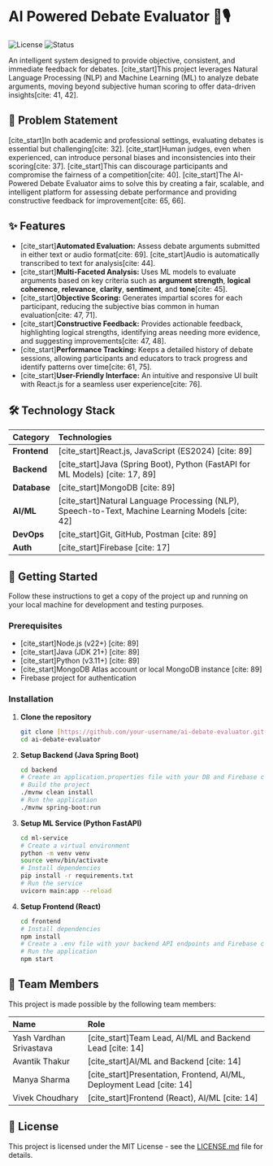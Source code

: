 # AI Powered Debate Evaluator 🤖🎙️

![License](https://img.shields.io/badge/license-MIT-blue.svg)
![Status](https://img.shields.io/badge/status-in%20development-orange.svg)

An intelligent system designed to provide objective, consistent, and immediate feedback for debates. [cite_start]This project leverages Natural Language Processing (NLP) and Machine Learning (ML) to analyze debate arguments, moving beyond subjective human scoring to offer data-driven insights[cite: 41, 42].

## 🎯 Problem Statement

[cite_start]In both academic and professional settings, evaluating debates is essential but challenging[cite: 32]. [cite_start]Human judges, even when experienced, can introduce personal biases and inconsistencies into their scoring[cite: 37]. [cite_start]This can discourage participants and compromise the fairness of a competition[cite: 40]. [cite_start]The AI-Powered Debate Evaluator aims to solve this by creating a fair, scalable, and intelligent platform for assessing debate performance and providing constructive feedback for improvement[cite: 65, 66].

## ✨ Features

* [cite_start]**Automated Evaluation:** Assess debate arguments submitted in either text or audio format[cite: 69]. [cite_start]Audio is automatically transcribed to text for analysis[cite: 44].
* [cite_start]**Multi-Faceted Analysis:** Uses ML models to evaluate arguments based on key criteria such as **argument strength**, **logical coherence**, **relevance**, **clarity**, **sentiment**, and **tone**[cite: 45].
* [cite_start]**Objective Scoring:** Generates impartial scores for each participant, reducing the subjective bias common in human evaluation[cite: 47, 71].
* [cite_start]**Constructive Feedback:** Provides actionable feedback, highlighting logical strengths, identifying areas needing more evidence, and suggesting improvements[cite: 47, 48].
* [cite_start]**Performance Tracking:** Keeps a detailed history of debate sessions, allowing participants and educators to track progress and identify patterns over time[cite: 61, 75].
* [cite_start]**User-Friendly Interface:** An intuitive and responsive UI built with React.js for a seamless user experience[cite: 76].

## 🛠️ Technology Stack

| Category      | Technologies                                                                          |
| :------------ | :------------------------------------------------------------------------------------ |
| **Frontend** | [cite_start]React.js, JavaScript (ES2024) [cite: 89]                                               |
| **Backend** | [cite_start]Java (Spring Boot), Python (FastAPI for ML Models) [cite: 17, 89]                       |
| **Database** | [cite_start]MongoDB [cite: 89]                                                                    |
| **AI/ML** | [cite_start]Natural Language Processing (NLP), Speech-to-Text, Machine Learning Models [cite: 42]   |
| **DevOps** | [cite_start]Git, GitHub, Postman [cite: 89]                                                       |
| **Auth** | [cite_start]Firebase [cite: 17]                                                                   |

## 🚀 Getting Started

Follow these instructions to get a copy of the project up and running on your local machine for development and testing purposes.

### Prerequisites

* [cite_start]Node.js (v22+) [cite: 89]
* [cite_start]Java (JDK 21+) [cite: 89]
* [cite_start]Python (v3.11+) [cite: 89]
* [cite_start]MongoDB Atlas account or local MongoDB instance [cite: 89]
* Firebase project for authentication

### Installation

1.  **Clone the repository**
    ```sh
    git clone [https://github.com/your-username/ai-debate-evaluator.git](https://github.com/your-username/ai-debate-evaluator.git)
    cd ai-debate-evaluator
    ```

2.  **Setup Backend (Java Spring Boot)**
    ```sh
    cd backend
    # Create an application.properties file with your DB and Firebase credentials
    # Build the project
    ./mvnw clean install
    # Run the application
    ./mvnw spring-boot:run
    ```

3.  **Setup ML Service (Python FastAPI)**
    ```sh
    cd ml-service
    # Create a virtual environment
    python -m venv venv
    source venv/bin/activate
    # Install dependencies
    pip install -r requirements.txt
    # Run the service
    uvicorn main:app --reload
    ```

4.  **Setup Frontend (React)**
    ```sh
    cd frontend
    # Install dependencies
    npm install
    # Create a .env file with your backend API endpoints and Firebase config
    # Run the application
    npm start
    ```

## 👥 Team Members

This project is made possible by the following team members:

| Name                   | Role                                        |
| :--------------------- | :------------------------------------------ |
| Yash Vardhan Srivastava| [cite_start]Team Lead, AI/ML and Backend Lead [cite: 14]  |
| Avantik Thakur         | [cite_start]AI/ML and Backend [cite: 14]                |
| Manya Sharma           | [cite_start]Presentation, Frontend, AI/ML, Deployment Lead [cite: 14] |
| Vivek Choudhary        | [cite_start]Frontend (React), AI/ML [cite: 14]          |

## 📄 License

This project is licensed under the MIT License - see the [LICENSE.md](LICENSE.md) file for details.
